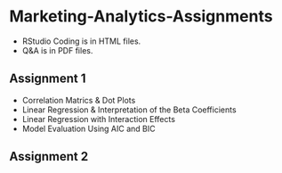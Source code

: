 # Marketing-Analytics-Assignments
- RStudio Coding is in HTML files.
- Q&A is in PDF files.
## Assignment 1
- Correlation Matrics & Dot Plots
- Linear Regression & Interpretation of the Beta Coefficients
- Linear Regression with Interaction Effects
- Model Evaluation Using AIC and BIC 
## Assignment 2
